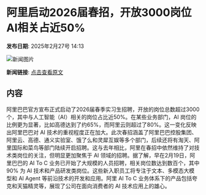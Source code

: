 # 阿里启动2026届春招，开放3000岗位AI相关占近50%

**发布日期**: 2025年2月27号 14:13

![新闻图片](https://pic.chinaz.com/picmap/thumb/201811151614000705_34.jpg)

**新闻链接**: [点击查看原文](https://www.aibase.com/zh/news/15788)

## 内容

阿里巴巴官方宣布正式启动了2026届春季实习生招聘，开放的岗位总数超过3000个，其中与人工智能（AI）相关的岗位占比近50%。在某些业务部门，AI 岗位的比例更为显著，比如高德达到了约65%，而阿里云则超过了80%。这一变化反映出阿里巴巴对 AI 技术的重视程度正在加大。此次春招涵盖了阿里巴巴控股集团、阿里云、高德、通义实验室、饿了么和灵犀互娱等多个部门，后续还将有淘天、阿里国际和菜鸟等部门陆续开启招聘。这与去年相比，阿里在春招中依然维持了对技术类岗位的关注，但明显更加聚焦于 AI 领域的招聘。据了解，早在2月19日，阿里巴巴的 AI To C 业务已开始了大规模的人员招聘，相关岗位数达到数百个，其中90% 为 AI 技术和产品研发类岗位。这些新入职员工将专注于文本、多模态大模型和 AI Agent 等前沿技术的开发和应用。阿里 AI To C 业务体系下的产品包括夸克和天猫精灵等，展现了公司在面向消费者的 AI 技术应用上的雄心。
